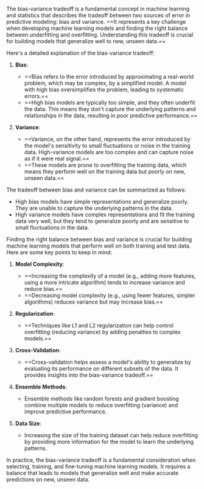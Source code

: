 The bias-variance tradeoff is a fundamental concept in machine learning and statistics that describes the tradeoff between two sources of error in predictive modeling: bias and variance. ==It represents a key challenge when developing machine learning models and finding the right balance between underfitting and overfitting. Understanding this tradeoff is crucial for building models that generalize well to new, unseen data.==

Here's a detailed explanation of the bias-variance tradeoff:

1. **Bias**:
   - ==Bias refers to the error introduced by approximating a real-world problem, which may be complex, by a simplified model. A model with high bias oversimplifies the problem, leading to systematic errors.==
   - ==High bias models are typically too simple, and they often underfit the data. This means they don't capture the underlying patterns and relationships in the data, resulting in poor predictive performance.==

2. **Variance**:
   - ==Variance, on the other hand, represents the error introduced by the model's sensitivity to small fluctuations or noise in the training data. High-variance models are too complex and can capture noise as if it were real signal.==
   - ==These models are prone to overfitting the training data, which means they perform well on the training data but poorly on new, unseen data.==

The tradeoff between bias and variance can be summarized as follows:

- High bias models have simple representations and generalize poorly. They are unable to capture the underlying patterns in the data.
- High variance models have complex representations and fit the training data very well, but they tend to generalize poorly and are sensitive to small fluctuations in the data.

Finding the right balance between bias and variance is crucial for building machine learning models that perform well on both training and test data. Here are some key points to keep in mind:

1. **Model Complexity**:
   - ==Increasing the complexity of a model (e.g., adding more features, using a more intricate algorithm) tends to increase variance and reduce bias.==
   - ==Decreasing model complexity (e.g., using fewer features, simpler algorithms) reduces variance but may increase bias.==

2. **Regularization**:
   - ==Techniques like L1 and L2 regularization can help control overfitting (reducing variance) by adding penalties to complex models.==

3. **Cross-Validation**:
   - ==Cross-validation helps assess a model's ability to generalize by evaluating its performance on different subsets of the data. It provides insights into the bias-variance tradeoff.==

4. **Ensemble Methods**:
   - Ensemble methods like random forests and gradient boosting combine multiple models to reduce overfitting (variance) and improve predictive performance.

5. **Data Size**:
   - Increasing the size of the training dataset can help reduce overfitting by providing more information for the model to learn the underlying patterns.

In practice, the bias-variance tradeoff is a fundamental consideration when selecting, training, and fine-tuning machine learning models. It requires a balance that leads to models that generalize well and make accurate predictions on new, unseen data.